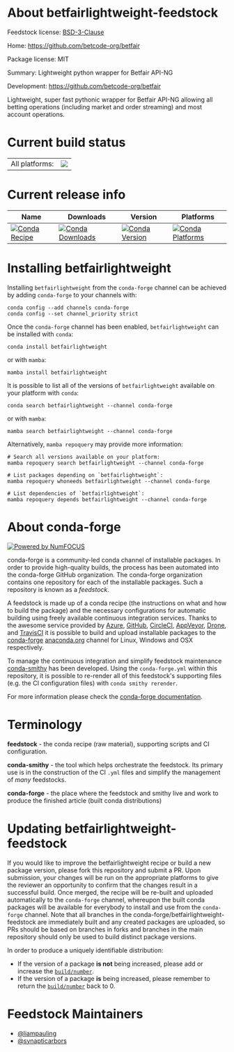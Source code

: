 About betfairlightweight-feedstock
==================================

Feedstock license: [BSD-3-Clause](https://github.com/conda-forge/betfairlightweight-feedstock/blob/main/LICENSE.txt)

Home: https://github.com/betcode-org/betfair

Package license: MIT

Summary: Lightweight python wrapper for Betfair API-NG

Development: https://github.com/betcode-org/betfair

Lightweight, super fast pythonic wrapper for Betfair API-NG allowing all
betting operations (including market and order streaming) and most account operations.

Current build status
====================


<table><tr><td>All platforms:</td>
    <td>
      <a href="https://dev.azure.com/conda-forge/feedstock-builds/_build/latest?definitionId=3684&branchName=main">
        <img src="https://dev.azure.com/conda-forge/feedstock-builds/_apis/build/status/betfairlightweight-feedstock?branchName=main">
      </a>
    </td>
  </tr>
</table>

Current release info
====================

| Name | Downloads | Version | Platforms |
| --- | --- | --- | --- |
| [![Conda Recipe](https://img.shields.io/badge/recipe-betfairlightweight-green.svg)](https://anaconda.org/conda-forge/betfairlightweight) | [![Conda Downloads](https://img.shields.io/conda/dn/conda-forge/betfairlightweight.svg)](https://anaconda.org/conda-forge/betfairlightweight) | [![Conda Version](https://img.shields.io/conda/vn/conda-forge/betfairlightweight.svg)](https://anaconda.org/conda-forge/betfairlightweight) | [![Conda Platforms](https://img.shields.io/conda/pn/conda-forge/betfairlightweight.svg)](https://anaconda.org/conda-forge/betfairlightweight) |

Installing betfairlightweight
=============================

Installing `betfairlightweight` from the `conda-forge` channel can be achieved by adding `conda-forge` to your channels with:

```
conda config --add channels conda-forge
conda config --set channel_priority strict
```

Once the `conda-forge` channel has been enabled, `betfairlightweight` can be installed with `conda`:

```
conda install betfairlightweight
```

or with `mamba`:

```
mamba install betfairlightweight
```

It is possible to list all of the versions of `betfairlightweight` available on your platform with `conda`:

```
conda search betfairlightweight --channel conda-forge
```

or with `mamba`:

```
mamba search betfairlightweight --channel conda-forge
```

Alternatively, `mamba repoquery` may provide more information:

```
# Search all versions available on your platform:
mamba repoquery search betfairlightweight --channel conda-forge

# List packages depending on `betfairlightweight`:
mamba repoquery whoneeds betfairlightweight --channel conda-forge

# List dependencies of `betfairlightweight`:
mamba repoquery depends betfairlightweight --channel conda-forge
```


About conda-forge
=================

[![Powered by
NumFOCUS](https://img.shields.io/badge/powered%20by-NumFOCUS-orange.svg?style=flat&colorA=E1523D&colorB=007D8A)](https://numfocus.org)

conda-forge is a community-led conda channel of installable packages.
In order to provide high-quality builds, the process has been automated into the
conda-forge GitHub organization. The conda-forge organization contains one repository
for each of the installable packages. Such a repository is known as a *feedstock*.

A feedstock is made up of a conda recipe (the instructions on what and how to build
the package) and the necessary configurations for automatic building using freely
available continuous integration services. Thanks to the awesome service provided by
[Azure](https://azure.microsoft.com/en-us/services/devops/), [GitHub](https://github.com/),
[CircleCI](https://circleci.com/), [AppVeyor](https://www.appveyor.com/),
[Drone](https://cloud.drone.io/welcome), and [TravisCI](https://travis-ci.com/)
it is possible to build and upload installable packages to the
[conda-forge](https://anaconda.org/conda-forge) [anaconda.org](https://anaconda.org/)
channel for Linux, Windows and OSX respectively.

To manage the continuous integration and simplify feedstock maintenance
[conda-smithy](https://github.com/conda-forge/conda-smithy) has been developed.
Using the ``conda-forge.yml`` within this repository, it is possible to re-render all of
this feedstock's supporting files (e.g. the CI configuration files) with ``conda smithy rerender``.

For more information please check the [conda-forge documentation](https://conda-forge.org/docs/).

Terminology
===========

**feedstock** - the conda recipe (raw material), supporting scripts and CI configuration.

**conda-smithy** - the tool which helps orchestrate the feedstock.
                   Its primary use is in the construction of the CI ``.yml`` files
                   and simplify the management of *many* feedstocks.

**conda-forge** - the place where the feedstock and smithy live and work to
                  produce the finished article (built conda distributions)


Updating betfairlightweight-feedstock
=====================================

If you would like to improve the betfairlightweight recipe or build a new
package version, please fork this repository and submit a PR. Upon submission,
your changes will be run on the appropriate platforms to give the reviewer an
opportunity to confirm that the changes result in a successful build. Once
merged, the recipe will be re-built and uploaded automatically to the
`conda-forge` channel, whereupon the built conda packages will be available for
everybody to install and use from the `conda-forge` channel.
Note that all branches in the conda-forge/betfairlightweight-feedstock are
immediately built and any created packages are uploaded, so PRs should be based
on branches in forks and branches in the main repository should only be used to
build distinct package versions.

In order to produce a uniquely identifiable distribution:
 * If the version of a package **is not** being increased, please add or increase
   the [``build/number``](https://docs.conda.io/projects/conda-build/en/latest/resources/define-metadata.html#build-number-and-string).
 * If the version of a package **is** being increased, please remember to return
   the [``build/number``](https://docs.conda.io/projects/conda-build/en/latest/resources/define-metadata.html#build-number-and-string)
   back to 0.

Feedstock Maintainers
=====================

* [@liampauling](https://github.com/liampauling/)
* [@synapticarbors](https://github.com/synapticarbors/)

